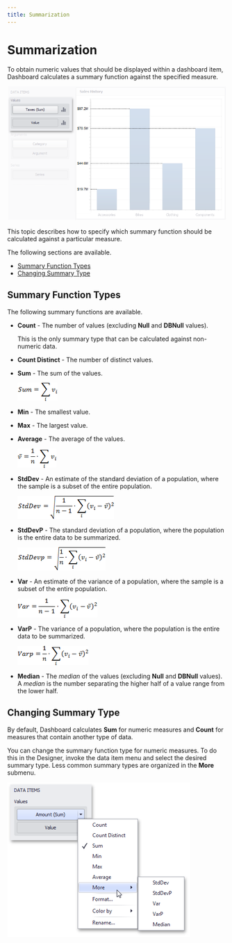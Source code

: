```yaml
---
title: Summarization
---
```

# Summarization
To obtain numeric values that should be displayed within a dashboard item, Dashboard calculates a summary function against the specified measure.

![Charts_DataBinding_Values](../../../images/img18722.png)

This topic describes how to specify which summary function should be calculated against a particular measure.

The following sections are available.
* [Summary Function Types](#summaryfunctiontypes)
* [Changing Summary Type](#changingsummarytype)

## <a name="summaryfunctiontypes"/>Summary Function Types
The following summary functions are available.
* **Count** - The number of values (excluding **Null** and **DBNull** values).
	
	This is the only summary type that can be calculated against non-numeric data.
* **Count Distinct** - The number of distinct values.
* **Sum** - The sum of the values.
	
	![func_sum](../../../images/img4460.png)
* **Min** - The smallest value.
* **Max** - The largest value.
* **Average** - The average of the values.
	
	![func_average](../../../images/img4457.png)
* **StdDev** - An estimate of the standard deviation of a population, where the sample is a subset of the entire population.
	
	![func_stddev](../../../images/img4458.png)
* **StdDevP** - The standard deviation of a population, where the population is the entire data to be summarized.
	
	![func_stddevp](../../../images/img4459.png)
* **Var** - An estimate of the variance of a population, where the sample is a subset of the entire population.
	
	![func_var](../../../images/img4461.png)
* **VarP** - The variance of a population, where the population is the entire data to be summarized.
	
	![func_varp](../../../images/img4462.png)
* **Median** - The _median_ of the values (excluding **Null** and **DBNull** values).  A _median_ is the number separating the higher half of a value range from the lower half.

## <a name="changingsummarytype"/>Changing Summary Type
By default, Dashboard calculates **Sum** for numeric measures and **Count** for measures that contain another type of data.

You can change the summary function type for numeric measures. To do this in the Designer, invoke the data item menu and select the desired summary type. Less common summary types are organized in the **More** submenu.

![DataShaping_SummaryTypeMenu](../../../images/img19326.png)